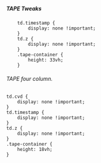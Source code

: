 ##### TAPE Tweaks

    	td.timestamp { 
      		display: none !important; 
    	}
    	td.z { 
      		display: none !important; 
    	}
    	.tape-container { 
      		height: 33vh; 
    	}


###### TAPE four column.



	td.cvd { 
		display: none !important; 
	}
	td.timestamp { 
  		display: none !important; 
	}
	td.z { 
  		display: none !important; 
	}
	.tape-container { 
  		height: 18vh; 
	}

